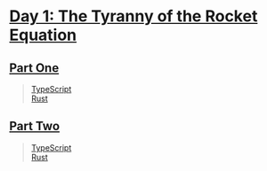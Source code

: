 # [Day 1: The Tyranny of the Rocket Equation](https://adventofcode.com/2019/day/1)

## [Part One](https://adventofcode.com/2019/day/1#part1)

> [TypeScript](/solutions/typescript/2019/01/src/p1.ts)\
> [Rust](/solutions/rust/2019/01/src/lib.rs)

## [Part Two](https://adventofcode.com/2019/day/1#part2)

> [TypeScript](/solutions/typescript/2019/01/src/p2.ts)\
> [Rust](/solutions/rust/2019/01/src/lib.rs)
